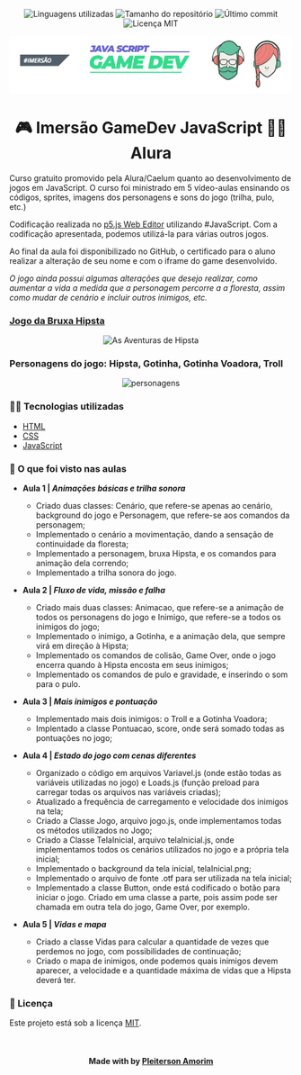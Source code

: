 <!-- Badges session -->
<p align="center">  
  <!-- languages -->
  <img src="https://img.shields.io/github/languages/count/pleiterson/imersaogamedev-javascript?style=social" alt="Linguagens utilizadas">
  <!-- repo size -->
  <img src="https://img.shields.io/github/repo-size/Pleiterson/imersaogamedev-javascript?style=social" alt="Tamanho do repositório">
  <!-- last commit -->
  <img src="https://img.shields.io/github/last-commit/Pleiterson/imersaogamedev-javascript?style=social" alt="Último commit">
  <!-- licence MIT -->
  <img src="https://img.shields.io/github/license/Pleiterson/imersaogamedev-javascript?style=social" alt="Licença MIT">
</p>

<!--Banner session-->
<img src="./assets-readme/imersao-banner.png" alt="Imersão" title="Imersão GameDev Alura | A Bruxa Hipsta">

<!--About session-->
<h1 align="center">🎮 Imersão GameDev JavaScript 🧙‍♀️<br>Alura</h1>

Curso gratuito promovido pela Alura/Caelum quanto ao desenvolvimento de jogos em JavaScript. O curso foi ministrado em 5 vídeo-aulas ensinando os códigos, sprites, imagens dos personagens e sons do jogo (trilha, pulo, etc.)

Codificação realizada no [p5.js Web Editor](https://editor.p5js.org/) utilizando #JavaScript. Com a codificação apresentada, podemos utilizá-la para várias outros jogos.

Ao final da aula foi disponibilizado no GitHub, o certificado para o aluno realizar a alteração de seu nome e com o iframe do game desenvolvido.

<i>O jogo ainda possui algumas alterações que desejo realizar, como aumentar a vida a medida que a personagem percorre a a floresta, assim como mudar de cenário e incluir outros inimigos, etc.</i>

<h3><a href="https://abruxahipsta.vercel.app/">Jogo da Bruxa Hipsta</a></h3>
<p align="center"><img src="./assets-readme/hipsta.gif" alt="As Aventuras de Hipsta"></p>
<!-- <img src="https://imgur.com/cgDh3yV.png" alt="jogo"> -->

<h3>Personagens do jogo: Hipsta, Gotinha, Gotinha Voadora, Troll</h3>

<p align="center"><img src="https://i.imgur.com/2S3ULTS.png" alt="personagens" height="120px">


<h3>👨‍💻 Tecnologias utilizadas</h3>

- [HTML](https://developer.mozilla.org/en-US/docs/Glossary/HTML)
- [CSS](https://developer.mozilla.org/en-US/docs/Web/CSS)
- [JavaScript](https://developer.mozilla.org/en-US/docs/Web/JavaScript)


<h3>🚀 O que foi visto nas aulas</h3>

- <b>Aula 1 | <i>Animações básicas e trilha sonora</i></b>
	- Criado duas classes: Cenário, que refere-se apenas ao cenário, background do jogo e Personagem, que refere-se aos comandos da personagem;
	- Implementado o cenário a movimentação, dando a sensação de continuidade da floresta;
	- Implementado a personagem, bruxa Hipsta, e os comandos para animação dela correndo;
	- Implementado a trilha sonora do jogo.
  
- <b>Aula 2 | <i>Fluxo de vida, missão e falha</i></b>
	- Criado mais duas classes: Animacao, que refere-se a animação de todos os personagens do jogo e Inimigo, que refere-se a todos os inimigos do jogo;
	- Implementado o inimigo, a Gotinha, e a animação dela, que sempre virá em direção à Hipsta;
	- Implementado os comandos de colisão, Game Over, onde o jogo encerra quando à Hipsta encosta em seus inimigos;
	- Implementado os comandos de pulo e gravidade, e inserindo o som para o pulo.
  
- <b>Aula 3 | <i>Mais inimigos e pontuação</i></b>
	- Implementado mais dois inimigos: o Troll e a Gotinha Voadora;
	- Implentado a classe Pontuacao, score, onde será somado todas as pontuações no jogo;
  
- <b>Aula 4 | <i>Estado do jogo com cenas diferentes</i></b>
	- Organizado o código em arquivos Variavel.js (onde estão todas as variáveis utilizadas no jogo) e Loads.js (função preload para carregar todas os arquivos nas variáveis criadas);
	- Atualizado a frequência de carregamento e velocidade dos inimigos na tela;
	- Criado a Classe Jogo, arquivo jogo.js, onde implementamos todas os métodos utilizados no Jogo;
	- Criado a Classe TelaInicial, arquivo telaInicial.js, onde implementamos todos os cenários utilizados no jogo e a própria tela inicial;
	- Implementado o background da tela inicial, telaInicial.png;
	- Implementado o arquivo de fonte .otf para ser utilizada na tela inicial;
	- Implementado a classe Button, onde está codificado o botão para iniciar o jogo. Criado em uma classe a parte, pois assim pode ser chamada em outra tela do jogo, Game Over, por exemplo.
  
- <b>Aula 5 | <i>Vidas e mapa</i></b>
	- Criado a classe Vidas para calcular a quantidade de vezes que perdemos no jogo, com possibilidades de continuação;
	- Criado o mapa de inimigos, onde podemos quais inimigos devem aparecer, a velocidade e a quantidade máxima de vidas que a Hipsta deverá ter.


<!--License session-->
<h3>📝 Licença</h3>

Este projeto está sob a licença [MIT](./LICENSE).


<!--Bottom session-->
<br><h4 align=center>Made with by <a target="_blank" href="https://pleiterson.vercel.app" >Pleiterson Amorim</a></h4>
